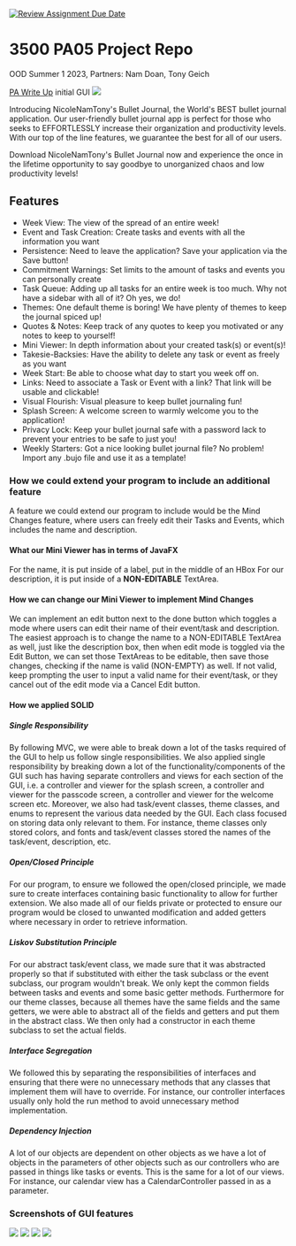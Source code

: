 [![Review Assignment Due Date](https://classroom.github.com/assets/deadline-readme-button-24ddc0f5d75046c5622901739e7c5dd533143b0c8e959d652212380cedb1ea36.svg)](https://classroom.github.com/a/x6ckGcN8)
# 3500 PA05 Project Repo

OOD Summer 1 2023, Partners: Nam Doan, Tony Geich

[PA Write Up](https://markefontenot.notion.site/PA-05-8263d28a81a7473d8372c6579abd6481)
initial GUI
![](sampleGUI.png)

Introducing NicoleNamTony's Bullet Journal, the World's BEST bullet journal application. Our user-friendly bullet 
journal app is perfect for those who seeks to EFFORTLESSLY increase their organization and productivity levels. With
our top of the line features, we guarantee the best for all of our users.

Download NicoleNamTony's Bullet Journal now and experience the once in the lifetime opportunity to say goodbye to
unorganized chaos and low productivity levels!

## Features
- Week View: The view of the spread of an entire week!
- Event and Task Creation: Create tasks and events with all the information you want
- Persistence: Need to leave the application? Save your application via the Save button!
- Commitment Warnings: Set limits to the amount of tasks and events you can personally create
- Task Queue: Adding up all tasks for an entire week is too much. Why not have a sidebar with all of it? Oh yes, we do!
- Themes: One default theme is boring! We have plenty of themes to keep the journal spiced up!
- Quotes & Notes: Keep track of any quotes to keep you motivated or any notes to keep to yourself!
- Mini Viewer: In depth information about your created task(s) or event(s)!
- Takesie-Backsies: Have the ability to delete any task or event as freely as you want
- Week Start: Be able to choose what day to start you week off on.
- Links: Need to associate a Task or Event with a link? That link will be usable and clickable!
- Visual Flourish: Visual pleasure to keep bullet journaling fun!
- Splash Screen: A welcome screen to warmly welcome you to the application!
- Privacy Lock: Keep your bullet journal safe with a password lack to prevent your entries to be safe to just you!
- Weekly Starters: Got a nice looking bullet journal file? No problem! Import any .bujo file and use it as a template!

### How we could extend your program to include an additional feature
A feature we could extend our program to include would be the Mind Changes feature, where users can freely edit their
Tasks and Events, which includes the name and description.

#### What our Mini Viewer has in terms of JavaFX
For the name, it is put inside of a label, put in the middle of an HBox
For our description, it is put inside of a **NON-EDITABLE** TextArea.

#### How we can change our Mini Viewer to implement Mind Changes
We can implement an edit button next to the done button which toggles a mode where users can edit their name of their
event/task and description. The easiest approach is to change the name to a NON-EDITABLE TextArea as well, just like
the description box, then when edit mode is toggled via the Edit Button, we can set those TextAreas to be editable, then
save those changes, checking if the name is valid (NON-EMPTY) as well. If not valid, keep prompting the user to input 
a valid name for their event/task, or they cancel out of the edit mode via a Cancel Edit button.

#### How we applied SOLID
##### Single Responsibility
By following MVC, we were able to break down a lot of the tasks required of the GUI to help us follow single 
responsibilities. We also applied single responsibility by breaking down a lot of the functionality/components of the 
GUI such has having separate controllers and views for each section of the GUI, i.e. a controller and viewer for the 
splash screen, a controller and viewer for the passcode screen, a controller and viewer for the welcome screen etc. 
Moreover, we also had task/event classes, theme classes, and enums to represent the various data needed by the GUI.
Each class focused on storing data only relevant to them. For instance, theme classes only stored colors, and fonts and
task/event classes stored the names of the task/event, description, etc.

##### Open/Closed Principle
For our program, to ensure we followed the open/closed principle, we made sure to create interfaces containing basic
functionality to allow for further extension. We also made all of our fields private or protected to ensure our program 
would be closed to unwanted modification and added getters where necessary in order to retrieve information.

##### Liskov Substitution Principle
For our abstract task/event class, we made sure that it was abstracted properly so that if substituted with either the
task subclass or the event subclass, our program wouldn't break. We only kept the common fields between tasks and events
and some basic getter methods. Furthermore for our theme classes, because all themes have the same fields and the same
getters, we were able to abstract all of the fields and getters and put them in the abstract class. We then only had
a constructor in each theme subclass to set the actual fields.

##### Interface Segregation
We followed this by separating the responsibilities of interfaces and ensuring that there were no unnecessary methods
that any classes that implement them will have to override. For instance, our controller interfaces usually only hold 
the run method to avoid unnecessary method implementation.

##### Dependency Injection
A lot of our objects are dependent on other objects as we have a lot of objects in the parameters of other objects such
as our controllers who are passed in things like tasks or events. This is the same for a lot of our views. For instance,
our calendar view has a CalendarController passed in as a parameter.

### Screenshots of GUI features
![](splashscreen.png)
![](passwordscreen.png)
![](welcomescreen.png)
![](calendarscreen.png)
